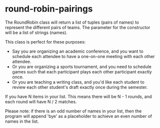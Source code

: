 # round-robin-pairings

The RoundRobin class will return a list of tuples (pairs of names) to represent the different pairs of teams. The parameter for the constructor will be a list of strings (names). 

This class is perfect for these purposes:
 - Say you are organizing an academic conference, and you want to schedule each attendee to have a one-on-one meeting with each other attendee.
 - Or you are organizing a sports tournament, and you need to schedule games such that each participant plays each other participant exactly once.
 - Or you are teaching a writing class, and you'd like each student to review each other student's draft exactly once during the semester.
 
If you have N items in your list. This means there will be N - 1 rounds, and each round will have N / 2 matches.

Please note: if there is an odd number of names in your list, then the program will append 'bye' as a placeholder to achieve an even number of names in the list.
